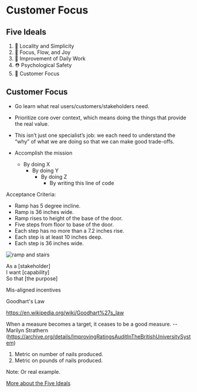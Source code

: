 # Customer Focus



## Five Ideals

1. 🦠 Locality and Simplicity
2. 🎯 Focus, Flow, and Joy
3. 🔪 Improvement of Daily Work
4. ⛑ Psychological Safety
5. 🔮 Customer Focus



## Customer Focus

- Go learn what real users/customers/stakeholders need.
- Prioritize core over context, which means doing the things that provide the real value.
- This isn’t just one specialist’s job: we each need to understand the “why” of what we are doing so that we can make good trade-offs.


- Accomplish the mission
  - By doing X
    - By doing Y
      - By doing Z
        - By writing this line of code


Acceptance Criteria:

- Ramp has 5 degree incline.
- Ramp is 36 inches wide.
- Ramp rises to height of the base of the door.
- Five steps from floor to base of the door.
- Each step has no more than a 7.2 inches rise.
- Each step is at least 10 inches deep.
- Each step is 36 inches wide.


![ramp and stairs](https://www.thesun.co.uk/wp-content/uploads/2018/08/NINTCHDBPICT000429853769.jpg)


As a [stakeholder]<br />
I want [capability]<br />
So that [the purpose]<br />


Mis-aligned incentives


Goodhart's Law

https://en.wikipedia.org/wiki/Goodhart%27s_law

When a measure becomes a target, it ceases to be a good measure.
-- Marilyn Strathern (https://archive.org/details/ImprovingRatingsAuditInTheBritishUniversitySystem)

1. Metric on number of nails produced.
2. Metric on pounds of nails produced.

Note: Or real example.



[More about the Five Ideals](../UnicornProjectFiveIdeals/UnicornProjectFiveIdeals.html#/5)
